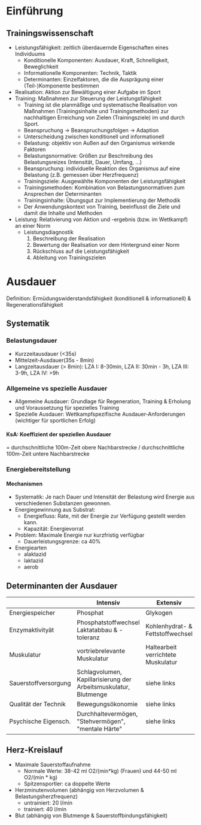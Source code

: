 # Einführung
## Trainingswissenschaft
* Leistungsfähigkeit: zeitlich überdauernde Eigenschaften eines Individuums
    - Konditionelle Komponenten: Ausdauer, Kraft, Schnelligkeit, Beweglichkeit
    - Informationelle Komponenten: Technik, Taktik
    - Determinanten: Einzelfaktoren, die die Ausprägung einer (Teil-)Komponente bestimmen
* Realisation: Aktion zur Bewältigung einer Aufgabe im Sport
* Training: Maßnahmen zur Steuerung der Leistungsfähigkeit
    - Training ist die planmäßige und systematische Realisation von Maßnahmen (Trainingsinhalte und Trainingsmethoden) zur nachhaltigen Erreichung von Zielen (Trainingsziele)
im und durch Sport.
    - Beanspruchung -> Beanspruchungsfolgen -> Adaption 
    - Unterscheidung zwischen konditionell und informationell
    - Belastung: objektiv von Außen auf den Organismus wirkende Faktoren
    - Belastungsnormative: Größen zur Beschreibung des Belastungsreizes (Intensität, Dauer, Umfang, ...)
    - Beanspruchung: individuelle Reaktion des Organismus auf eine Belastung (z.B. gemessen über Herzfrequenz)
    - Trainingsziele: Ausgewählte Komponenten der Leistungsfähigkeit
    - Trainingsmethoden: Kombination von Belastungsnormativen zum Ansprechen der Determinanten
    - Trainingsinhalte: Übungsgut zur Implementierung der Methodik
    - Der Anwendungskontext von Training, beeinflusst die Ziele und damit die Inhalte und Methoden
* Leistung: Relativierung von Aktion und -ergebnis (bzw. im Wettkampf) an einer Norm
    - Leistungsdiagnostik
        1. Beschreibung der Realisation
        2. Bewertung der Realisation vor dem Hintergrund einer Norm
        3. Rückschluss auf die Leistungsfähigkeit
        4. Ableitung von Trainingszielen


# Ausdauer
Definition: Ermüdungswiderstandsfähigkeit (konditionell & informationell) & Regenerationsfähigkeit

## Systematik
### Belastungsdauer
* Kurzzeitausdauer (<35s)
* Mittelzeit-Ausdauer(35s - 8min)
* Langzeitausdauer (> 8min): LZA I: 8-30min, LZA II: 30min - 3h, LZA III: 3-9h, LZA IV: >9h

### Allgemeine vs spezielle Ausdauer
* Allgemeine Ausdauer: Grundlage für Regeneration, Training & Erholung und Voraussetzung für spezielles Training
* Spezielle Ausdauer: Wettkampfspezifische Ausdauer-Anforderungen (wichtiger für sportlichen Erfolg)

#### KsA: Koeffizient der speziellen Ausdauer
= durchschnittliche 100m-Zeit obere Nachbarstrecke / durchschnittliche 100m-Zeit untere Nachbarstrecke

### Energiebereitstellung
#### Mechanismen
* Systematik: Je nach Dauer und Intensität der Belastung wird Energie aus verschiedenen Substanzen gewonnen.
* Energiegewinnung aus Substrat:
    - Energiefluss: Rate, mit der Energie zur Verfügung gestellt werden kann.
    - Kapazität: Energievorrat
* Problem: Maximale Energie nur kurzfristig verfügbar
    - Dauerleistungsgrenze: ca 40%
* Energiearten
    - alaktazid
    - laktazid
    - aerob
<!-- TODO: chemischer Prozess? + Exkurs Laktatbildung -->

## Determinanten der Ausdauer
|                      | Intensiv                                                         | Extensiv                           |
|----------------------|------------------------------------------------------------------|------------------------------------|
| Energiespeicher      | Phosphat                                                         | Glykogen                           |
| Enzymaktivityät      | Phosphatstoffwechsel<br>Laktatabbau & -toleranz                  | Kohlenhydrat- & Fettstoffwechsel   |
| Muskulatur           | vortriebrelevante Muskulatur                                     | Haltearbeit verrichtete Muskulatur |
| Sauerstoffversorgung | Schlagvolumen, Kapillarisierung der Arbeitsmuskulatur, Blutmenge | siehe links                        |
| Qualität der Technik | Bewegungsökonomie                                                | siehe links                        |
| Psychische Eigensch. | Durchhaltevermögen, "Stehvermögen", "mentale Härte"              | siehe links                        |

## Herz-Kreislauf
* Maximale Sauerstoffaufnahme 
    - Normale Werte: 38-42 ml O2/(min*kg) (Frauen) und 44-50 ml O2/(min * kg)
    - Spitzensportler: ca doppelte Werte
* Herzminutenvolumen (abhängig von Herzvolumen & Belastungsherzfrequenz)
    - untrainiert: 20 l/min
    - trainiert: 40 l/min
* Blut (abhängig von Blutmenge & Sauerstoffbindungsfähigkeit)

